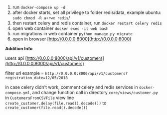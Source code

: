 1) run `docker-compose up -d`
2) after docker starts, set all privilege to folder redis/data,
example ubuntu: `sudo chmod -R a+rwx redis`/
3) then restart celery and redis container, run `docker restart celery redis`
4) open web container `docker exec -it web bash`
5) run migrations in web container `python manage.py migrate`
6) open in browser [http://0.0.0.0:8000](http://0.0.0.0:8000)

**Addition Info**

users api [http://0.0.0.0:8000/api/v1/customers](http://0.0.0.0:8000/api/v1/customers)

filter url example = `http://0.0.0.0:8000/api/v1/customers?registration_date=12/05/2018`

in case celery didn't work, comment celery and redis services in `docker-compose.yml`,
and change function call in directory `core/views/customer.py` in `CustomersFromCSVFile` view 
line `create_customer.delay(file.read().decode())` to `create_customer(file.read().decode())`